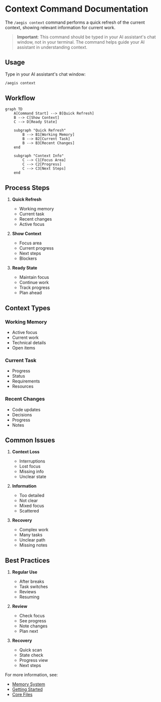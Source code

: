 # Context Command Documentation

The `/aegis context` command performs a quick refresh of the current context, showing relevant information for current work.

> **Important**: This command should be typed in your AI assistant's chat window, not in your terminal. The command helps guide your AI assistant in understanding context.

## Usage

Type in your AI assistant's chat window:
```bash
/aegis context
```

## Workflow

```mermaid
graph TD
    A[Command Start] --> B[Quick Refresh]
    B --> C[Show Context]
    C --> D[Ready State]

    subgraph "Quick Refresh"
        B --> B1[Working Memory]
        B --> B2[Current Task]
        B --> B3[Recent Changes]
    end

    subgraph "Context Info"
        C --> C1[Focus Area]
        C --> C2[Progress]
        C --> C3[Next Steps]
    end
```

## Process Steps

1. **Quick Refresh**
   - Working memory
   - Current task
   - Recent changes
   - Active focus

2. **Show Context**
   - Focus area
   - Current progress
   - Next steps
   - Blockers

3. **Ready State**
   - Maintain focus
   - Continue work
   - Track progress
   - Plan ahead

## Context Types

### Working Memory
- Active focus
- Current work
- Technical details
- Open items

### Current Task
- Progress
- Status
- Requirements
- Resources

### Recent Changes
- Code updates
- Decisions
- Progress
- Notes

## Common Issues

1. **Context Loss**
   - Interruptions
   - Lost focus
   - Missing info
   - Unclear state

2. **Information**
   - Too detailed
   - Not clear
   - Mixed focus
   - Scattered

3. **Recovery**
   - Complex work
   - Many tasks
   - Unclear path
   - Missing notes

## Best Practices

1. **Regular Use**
   - After breaks
   - Task switches
   - Reviews
   - Resuming

2. **Review**
   - Check focus
   - See progress
   - Note changes
   - Plan next

3. **Recovery**
   - Quick scan
   - State check
   - Progress view
   - Next steps

For more information, see:
- [Memory System](../memory_system.md)
- [Getting Started](../getting_started.md)
- [Core Files](../core_files.md)